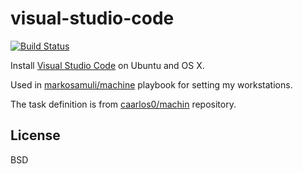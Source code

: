 visual-studio-code
==================

[![Build Status](https://travis-ci.org/markosamuli/ansible-visual-studio-code.svg?branch=master)](https://travis-ci.org/markosamuli/ansible-visual-studio-code)

Install [Visual Studio Code](https://github.com/Microsoft/vscode) on Ubuntu and OS X.

Used in [markosamuli/machine](https://github.com/markosamuli/machine) playbook for setting my workstations.

The task definition is from [caarlos0/machin](https://github.com/caarlos0/machine) repository.

License
-------

BSD